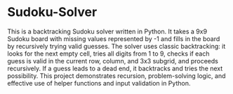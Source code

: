 # Sudoku-Solver
This is a backtracking Sudoku solver written in Python. It takes a 9x9 Sudoku board with missing values represented by -1 and fills in the board by recursively trying valid guesses. The solver uses classic backtracking: it looks for the next empty cell, tries all digits from 1 to 9, checks if each guess is valid in the current row, column, and 3x3 subgrid, and proceeds recursively. If a guess leads to a dead end, it backtracks and tries the next possibility. This project demonstrates recursion, problem-solving logic, and effective use of helper functions and input validation in Python.
